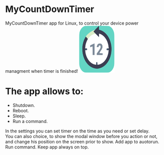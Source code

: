 # MyCountDownTimer
<div class="about-app-head">MyCountDownTimer app for Linux, to control your device power managment when timer is finished!
<img style="-webkit-user-select: none;margin: auto;cursor: zoom-in;" src="./resources/other/MyCountDownTimer.svg" width="112" height="150">                        <br>
                            <h1 id="headAllows" class="title-about title">The app allows to:</h1>
                            <ul class="ul-about">
                                <li class="li-about">Shutdown.</li>
                                <li class="li-about">Reboot.</li>
                                <li class="li-about">Sleep.</li>
                                <li class="li-about">Run a command.</li>
                            </ul>
                            <div">In the settings you can set timer on the time as you need or set delay.
                                <br> You can also choice, to show the modal window before you action or not, and change his position on the screen prior to show. Add app to auotorun. Run command. Keep app always on top.
                                <br>
                                <br>
                            </div>
                        </div> 
